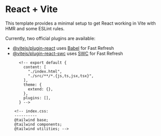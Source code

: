 # React + Vite

This template provides a minimal setup to get React working in Vite with HMR and some ESLint rules.

Currently, two official plugins are available:

- [@vitejs/plugin-react](https://github.com/vitejs/vite-plugin-react/blob/main/packages/plugin-react/README.md) uses [Babel](https://babeljs.io/) for Fast Refresh
- [@vitejs/plugin-react-swc](https://github.com/vitejs/vite-plugin-react-swc) uses [SWC](https://swc.rs/) for Fast Refresh

<!-- 1.npm create vite@latest Knowledge-cafe -- --template react
2.cd Knowledge-cafe
3.npm install
4.npm run dev -->

<!-- 5.npm install -D tailwindcss postcss autoprefixer
6.npx tailwindcss init -p -->

<!-- 7.tailwind.config.js -->

          <!-- export default {
            content: [
              "./index.html",
              "./src/**/*.{js,ts,jsx,tsx}",
            ],
            theme: {
              extend: {},
            },
            plugins: [],
          } -->

<!-- 8.Add the Tailwind directives to your CSS
Add the @tailwind directives for each of Tailwind’s layers to your ./src/index.css file.           -->

        <!-- index.css:
        ----------
        @tailwind base;
        @tailwind components;
        @tailwind utilities; -->
